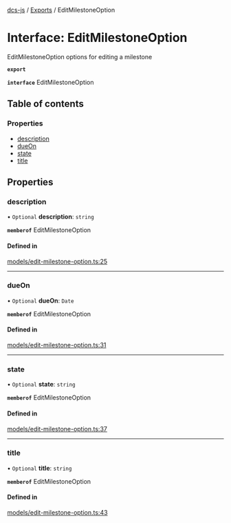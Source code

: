 [dcs-js](../README.md) / [Exports](../modules.md) / EditMilestoneOption

# Interface: EditMilestoneOption

EditMilestoneOption options for editing a milestone

**`export`**

**`interface`** EditMilestoneOption

## Table of contents

### Properties

- [description](EditMilestoneOption.md#description)
- [dueOn](EditMilestoneOption.md#dueon)
- [state](EditMilestoneOption.md#state)
- [title](EditMilestoneOption.md#title)

## Properties

### <a id="description" name="description"></a> description

• `Optional` **description**: `string`

**`memberof`** EditMilestoneOption

#### Defined in

[models/edit-milestone-option.ts:25](https://github.com/unfoldingWord/dcs-js/blob/c677a54/models/edit-milestone-option.ts#L25)

___

### <a id="dueon" name="dueon"></a> dueOn

• `Optional` **dueOn**: `Date`

**`memberof`** EditMilestoneOption

#### Defined in

[models/edit-milestone-option.ts:31](https://github.com/unfoldingWord/dcs-js/blob/c677a54/models/edit-milestone-option.ts#L31)

___

### <a id="state" name="state"></a> state

• `Optional` **state**: `string`

**`memberof`** EditMilestoneOption

#### Defined in

[models/edit-milestone-option.ts:37](https://github.com/unfoldingWord/dcs-js/blob/c677a54/models/edit-milestone-option.ts#L37)

___

### <a id="title" name="title"></a> title

• `Optional` **title**: `string`

**`memberof`** EditMilestoneOption

#### Defined in

[models/edit-milestone-option.ts:43](https://github.com/unfoldingWord/dcs-js/blob/c677a54/models/edit-milestone-option.ts#L43)
